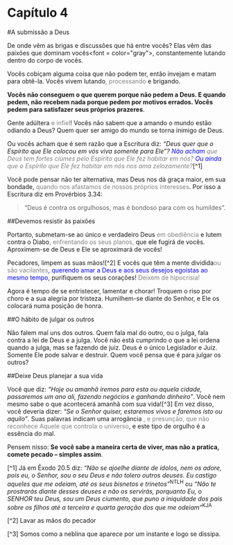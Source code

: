 # Capítulo 4

#A submissão a Deus

De onde vêm as brigas e discussões que há entre vocês? Elas vêm das paixões que dominam vocês<font = color="gray">, constantemente lutando dentro do corpo de vocês</font>.

Vocês cobiçam alguma coisa que não podem ter, então invejam e matam para obtê-la. Vocês vivem lutando<font color="gray">, processando </font> e brigando.

**Vocês não conseguem o que querem porque não pedem a Deus. E quando pedem, não recebem nada porque pedem por motivos errados. Vocês pedem para satisfazer seus próprios prazeres**.

Gente adúltera <font color="gray">e infiel</font>! Vocês não sabem que a amando o mundo estão odiando a Deus? Quem quer ser amigo do mundo se torna inimigo de Deus.

Ou vocês acham que é sem razão que a Escritura diz: <cite>“Deus quer que o Espírito que Ele colocou em vós viva somente para Ele”? <font color="blue">Não acham</font> <font color="gray">que Deus tem fortes ciúmes pelo Espírito que Ele fez habitar em nós?</font> <font color="blue">Ou ainda</font> <font color="gray">que o Espírito que Ele fez habitar em nós nos ama zelozamente?</font></cite>[^1]

Você pode pensar não ter alternativa, mas Deus nos dá graça maior, em sua bondade, <font color="gray">quando nos afastamos de nossos próprios interesses</font>. Por isso a Escritura diz em Provérbios 3.34:

> “Deus é contra os orgulhosos, mas é bondoso para com os humildes”.

##Devemos resistir às paixões

Portanto, submetam-se ao único e verdadeiro Deus <font color="gray"> em obediência</font> e lutem contra o Diabo<font color="gray">, enfrentando os seus planos,</font> que ele fugirá de vocês. Aproximem-se de Deus e Ele se aproximará de vocês!

Pecadores, limpem as suas mãos![^2] E vocês que têm a mente dividida<font color="gray">ou são vacilantes</font><font color="blue">, querendo amar a Deus e aos seus desejos egoístas ao mesmo tempo</font>, purifiquem os seus corações! <font color="gray">Deixem de hipocrisia!</font>

Agora é tempo de se entristecer, lamentar e chorar! Troquem o riso por choro e a sua alegria por tristeza. Humilhem-se diante do Senhor, e Ele os colocará numa posição de honra.

##O hábito de julgar os outros

Não falem mal uns dos outros. Quem fala mal do outro, ou o julga, fala contra a lei de Deus e a julga. Você não está cumprindo o que a lei ordena quando a julga, mas se fazendo de juiz. Deus é o único Legislador e Juiz. Somente Ele pode salvar e destruir. Quem você pensa que é para julgar os outros?

##Deixe Deus planejar a sua vida

Você que diz: *“Hoje ou amanhã iremos para esta ou aquela cidade, passaremos um ano ali, fazendo negócios e ganhando dinheiro”*. Você nem mesmo sabe o que acontecerá amanhã com sua vida![^3] Em vez disso, você deveria dizer: *“Se o Senhor quiser, estaremos vivos e faremos isto ou aquilo”*. Suas palavras indicam uma arrogância <font color="gray">, e presunção, que não reconhece Aquele que controla o universo</font>, e este tipo de orgulho é a essência do mal.

Pensem nisso: **Se você sabe a maneira certa de viver, mas não a pratica, comete pecado – simples assim**.

[^1] Já em Êxodo 20.5 diz: <cite>“Não se ajoelhe diante de ídolos, nem os adore, pois eu, o Senhor, sou o seu Deus e não tolero outros deuses. Eu castigo aqueles que me odeiam, até os seus bisnetos e trinetos”</cite><sup>NTLH</sup>  ou <cite>“Não te prostrarás diante desses deuses e não os servirás, porquanto Eu, o SENHOR teu Deus, sou um Deus ciumento, que puno a iniquidade dos pais sobre os filhos até a terceira e quarta geração dos que me odeiam”</cite><sup>KJA</sup>

[^2] Lavar as mãos do pecador

[^3] Somos como a neblina que aparece por um instante e logo se dissipa.